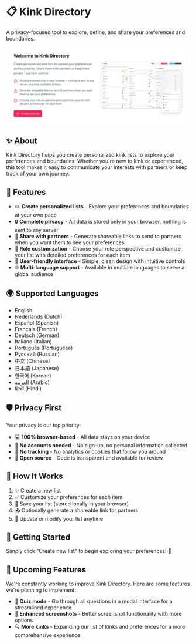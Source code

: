# 📋 Kink Directory

A privacy-focused tool to explore, define, and share your preferences and boundaries.

![Kink Directory Screenshot](./assets/screenshot.png)

## ✨ About

Kink Directory helps you create personalized kink lists to explore your preferences and boundaries. Whether you're new to kink or experienced, this tool makes it easy to communicate your interests with partners or keep track of your own journey.

## 🚀 Features

- ✏️ **Create personalized lists** - Explore your preferences and boundaries at your own pace
- 🔒 **Complete privacy** - All data is stored only in your browser, nothing is sent to any server
- 🔗 **Share with partners** - Generate shareable links to send to partners when you want them to see your preferences
- 👤 **Role customization** - Choose your role perspective and customize your list with detailed preferences for each item
- 🎨 **User-friendly interface** - Simple, clean design with intuitive controls
- 🌐 **Multi-language support** - Available in multiple languages to serve a global audience

## 🌍 Supported Languages

- English
- Nederlands (Dutch)
- Español (Spanish)
- Français (French)
- Deutsch (German)
- Italiano (Italian)
- Português (Portuguese)
- Русский (Russian)
- 中文 (Chinese)
- 日本語 (Japanese)
- 한국어 (Korean)
- العربية (Arabic)
- हिन्दी (Hindi)

## 🛡️ Privacy First

Your privacy is our top priority:

- 💻 **100% browser-based** - All data stays on your device
- 🙅 **No accounts needed** - No sign-up, no personal information collected
- 🚫 **No tracking** - No analytics or cookies that follow you around
- 📖 **Open source** - Code is transparent and available for review

## 🔄 How It Works

1. ✨ Create a new list
2. ✅ Customize your preferences for each item
3. 💾 Save your list (stored locally in your browser)
4. 📤 Optionally generate a shareable link for partners
5. 🔄 Update or modify your list anytime

## 🏁 Getting Started

Simply click "Create new list" to begin exploring your preferences! 🎉

## 🔮 Upcoming Features

We're constantly working to improve Kink Directory. Here are some features we're planning to implement:

- 📝 **Quiz mode** - Go through all questions in a modal interface for a streamlined experience
- 📸 **Enhanced screenshots** - Better screenshot functionality with more options
- 🔍 **More kinks** - Expanding our list of kinks and preferences for a more comprehensive experience
